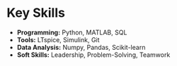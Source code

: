 # Key Skills

- **Programming:** Python, MATLAB, SQL
- **Tools:** LTspice, Simulink, Git
- **Data Analysis:** Numpy, Pandas, Scikit-learn
- **Soft Skills:** Leadership, Problem-Solving, Teamwork
